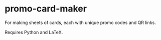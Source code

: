 # promo-card-maker
For making sheets of cards, each with unique promo codes and QR links.

Requires Python and LaTeX.

